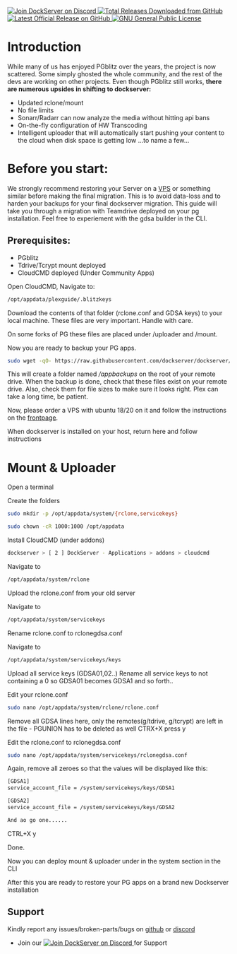 <p align="left">
    <a href="https://discord.gg/FYSvu83caM">
        <img src="https://discord.com/api/guilds/830478558995415100/widget.png?label=Discord%20Server&logo=discord" alt="Join DockServer on Discord">
    </a>
        <a href="https://github.com/dockserver/dockserver/releases">
        <img src="https://img.shields.io/github/downloads/dockserver/dockserver/total?label=Total%20Downloads&logo=github" alt="Total Releases Downloaded from GitHub">
    </a>
    <a href="https://github.com/dockserver/dockserver/releases/latest">
        <img src="https://img.shields.io/github/v/release/dockserver/dockserver?include_prereleases&label=Latest%20Release&logo=github" alt="Latest Official Release on GitHub">
    </a>
    <a href="https://github.com/dockserver/dockserver/blob/master/LICENSE">
        <img src="https://img.shields.io/github/license/dockserver/dockserver?label=License&logo=gnu" alt="GNU General Public License">
    </a>
</p>

# Introduction

While many of us has enjoyed PGblitz over the years, the project is now scattered. Some simply ghosted the whole community, and the rest of the devs are working on other projects. 
Even though PGblitz still works, **there are numerous upsides in shifting to dockserver:**

- Updated rclone/mount 
- No file limits
- Sonarr/Radarr can now analyze the media without hitting api bans
- On-the-fly configuration of HW Transcoding
- Intelligent uploader that will automatically start pushing your content to the cloud when disk space is getting low
...to name a few...

# Before you start: 

We strongly recommend restoring your Server on a [VPS](https://www.hetzner.com/cloud "VPS") or something similar before making the final migration. This is to avoid data-loss and to harden your backups for your final dockserver migration. This guide will take you through a migration with Teamdrive deployed on your pg installation. Feel free to experiement with the gdsa builder in the CLI.

## Prerequisites:
- PGblitz
- Tdrive/Tcrypt mount deployed
- CloudCMD deployed (Under Community Apps) 

Open CloudCMD, Navigate to: 

```sh
/opt/appdata/plexguide/.blitzkeys
```

Download the contents of that folder (rclone.conf and GDSA keys) to your local machine.
These files are very important. Handle with care.

On some forks of PG these files are placed under /uploader and /mount.

Now you are ready to backup your PG apps.

```sh
sudo wget -qO- https://raw.githubusercontent.com/dockserver/dockserver/master/backup.sh | sudo bash
```

This will create a folder named */appbackups* on the root of your remote drive.
When the backup is done, check that these files exist on your remote drive.
Also, check them for file sizes to make sure it looks right.
Plex can take a long time, be patient. 


Now, please order a VPS with ubuntu 18/20 on it and follow the instructions on the [frontpage](http://dockserver.io "frontpage").

When dockserver is installed on your host, return here and follow instructions


# Mount & Uploader

Open a terminal

Create the folders

```sh
sudo mkdir -p /opt/appdata/system/{rclone,servicekeys}
```

```sh
sudo chown -cR 1000:1000 /opt/appdata
```


Install CloudCMD (under addons) 

```sh
dockserver > [ 2 ] DockServer - Applications > addons > cloudcmd
```

Navigate to

```sh
/opt/appdata/system/rclone
```

Upload the rclone.conf from your old server

Navigate to

```sh
/opt/appdata/system/servicekeys
```

Rename rclone.conf to rclonegdsa.conf


Navigate to


```sh
/opt/appdata/system/servicekeys/keys
```
Upload all service keys (GDSA01,02..)
Rename all service keys to not containing a 0 so GDSA01 becomes GDSA1 and so forth..


Edit your rclone.conf


```sh
sudo nano /opt/appdata/system/rclone/rclone.conf
```

Remove all GDSA lines here, only the remotes(g/tdrive, g/tcrypt) are left in the file - PGUNION has to be deleted as well
CTRX+X press y 



Edit the rclone.conf to rclonegdsa.conf

```sh
sudo nano /opt/appdata/system/servicekeys/rclonegdsa.conf
```

Again, remove all zeroes so that the values will be displayed like this:

```sh
[GDSA1] 
service_account_file = /system/servicekeys/keys/GDSA1

[GDSA2] 
service_account_file = /system/servicekeys/keys/GDSA2

And ao go one......

```

CTRL+X y 

Done. 

Now you can deploy mount & uploader under in the system section in the CLI

After this you are ready to restore your PG apps on a brand new Dockserver installation



## Support

Kindly report any issues/broken-parts/bugs on [github](https://github.com/dockserver/dockserver/issues) or [discord](https://discord.gg/A7h7bKBCVa)

* Join our <a href="https://discord.gg/FYSvu83caM">
        <img src="https://discord.com/api/guilds/830478558995415100/widget.png?label=Discord%20Server&logo=discord" alt="Join DockServer on Discord">
    </a> for Support
